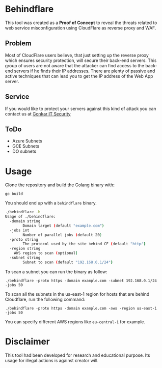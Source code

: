 # Behindflare

This tool was created as a **Proof of Concept**  to reveal the threats related to web service misconfiguration using CloudFlare as reverse proxy and WAF.

## Problem

Most of CloudFlare users believe, that just setting up the reverse proxy which ensures security protection, will secure their back-end servers. This group of users are not aware that the attacker can find access to the back-end servers if he finds their IP addresses. There are plenty of passive and active techniques that can lead you to get the IP address of the Web App server.

## Service

If you would like to protect your servers against this kind of attack you can contact us at [Gonkar IT Security](https://gonkar.com/)  

## ToDo

* Azure Subnets
* GCE Subnets
* DO subnets

# Usage

Clone the repository and build the Golang binary with:  

`go build`

You should end up with a `behindflare` binary.  


``` bash
./behindflare -h
Usage of ./behindflare:
  -domain string
    	Domain target (default "example.com")
  -jobs int
    	Number of parallel jobs (default 20)
  -proto string
    	The protocol used by the site behind CF (default "http")
  -region string
  	AWS region to scan (optional)
  -subnet string
    	Subnet to scan (default "192.168.0.1/24")
``` 

To scan a subnet you can run the binary as follow:

`./behindflare -proto https -domain example.com -subnet 192.168.0.1/24 -jobs 50`

To scan all the subnets in the us-east-1 region for hosts that are behind Cloudflare, run the following command:  

`./behindflare -proto https -domain example.com -aws -region us-east-1 -jobs 50`

You can specify different AWS regions like `eu-central-1` for example.  

# Disclaimer

This tool had been developed for research and educational purpose. Its usage for illegal actions is against creator will.
